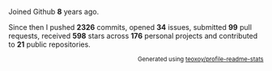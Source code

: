 Joined Github **8** years ago.

Since then I pushed **2326** commits, opened **34** issues, submitted **99** pull requests, received **598** stars across **176** personal projects and contributed to **21** public repositories.

<p align="right"><sub>Generated using <a href="https://github.com/marketplace/actions/profile-readme-stats">teoxoy/profile-readme-stats</a></sub></p>
